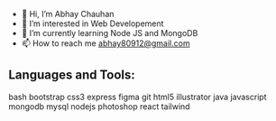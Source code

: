 - 👋 Hi, I’m Abhay Chauhan  
- 👀 I’m interested in Web Developement
- 🌱 I’m currently learning Node JS and MongoDB
- 📫 How to reach me abhay80912@gmail.com

## Languages and Tools:
bash bootstrap css3 express figma git html5 illustrator java javascript mongodb mysql nodejs photoshop react tailwind



